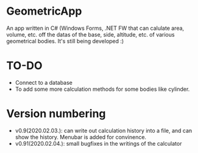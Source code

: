# GeometricApp
An app written in C# (Windows Forms, .NET FW that can calulate area, volume, etc. off the datas of the base, side, altitude, etc. of various geometrical bodies. It's still being developed :)

# TO-DO
- Connect to a database
- To add some more calculation methods for some bodies like cylinder.

# Version numbering
- v0.9(2020.02.03.): can write out calculation history into a file, and can show the history. Menubar is added for convinence.
- v0.91(2020.02.04.): small bugfixes in the writings of the calculator
